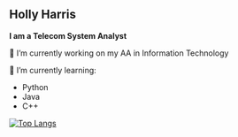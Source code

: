## Holly Harris
**I am a Telecom System Analyst**

🔭 I’m currently working on my AA in Information Technology

🌱 I’m currently learning:
* Python
* Java
* C++

[![Top Langs](https://github-readme-stats.vercel.app/api/top-langs/?username=itinstructor&layout=compact&hide=Batchfile&theme=maroongold)](https://github.com/anuraghazra/github-readme-stats)
